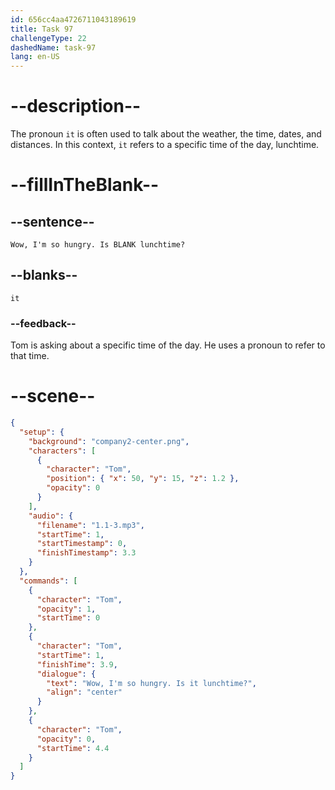 ```yaml
---
id: 656cc4aa4726711043189619
title: Task 97
challengeType: 22
dashedName: task-97
lang: en-US
---
```


<!--
AUDIO REFERENCE:
Tom: Wow, I'm so hungry. Is it lunchtime?
-->

# --description--

The pronoun `it` is often used to talk about the weather, the time, dates, and distances. In this context, `it` refers to a specific time of the day, lunchtime.

# --fillInTheBlank--

## --sentence--

`Wow, I'm so hungry. Is BLANK lunchtime?`

## --blanks--

`it`

### --feedback--

Tom is asking about a specific time of the day. He uses a pronoun to refer to that time.

# --scene--

```json
{
  "setup": {
    "background": "company2-center.png",
    "characters": [
      {
        "character": "Tom",
        "position": { "x": 50, "y": 15, "z": 1.2 },
        "opacity": 0
      }
    ],
    "audio": {
      "filename": "1.1-3.mp3",
      "startTime": 1,
      "startTimestamp": 0,
      "finishTimestamp": 3.3
    }
  },
  "commands": [
    {
      "character": "Tom",
      "opacity": 1,
      "startTime": 0
    },
    {
      "character": "Tom",
      "startTime": 1,
      "finishTime": 3.9,
      "dialogue": {
        "text": "Wow, I'm so hungry. Is it lunchtime?",
        "align": "center"
      }
    },
    {
      "character": "Tom",
      "opacity": 0,
      "startTime": 4.4
    }
  ]
}
```
